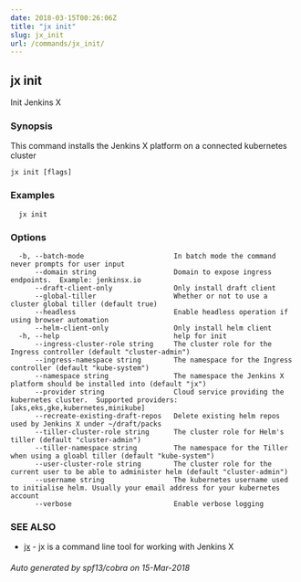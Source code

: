 ```yaml
---
date: 2018-03-15T00:26:06Z
title: "jx init"
slug: jx_init
url: /commands/jx_init/
---
```

## jx init

Init Jenkins X

### Synopsis

This command installs the Jenkins X platform on a connected kubernetes cluster

```
jx init [flags]
```

### Examples

```
  jx init
```

### Options

```
  -b, --batch-mode                      In batch mode the command never prompts for user input
      --domain string                   Domain to expose ingress endpoints.  Example: jenkinsx.io
      --draft-client-only               Only install draft client
      --global-tiller                   Whether or not to use a cluster global tiller (default true)
      --headless                        Enable headless operation if using browser automation
      --helm-client-only                Only install helm client
  -h, --help                            help for init
      --ingress-cluster-role string     The cluster role for the Ingress controller (default "cluster-admin")
      --ingress-namespace string        The namespace for the Ingress controller (default "kube-system")
      --namespace string                The namespace the Jenkins X platform should be installed into (default "jx")
      --provider string                 Cloud service providing the kubernetes cluster.  Supported providers: [aks,eks,gke,kubernetes,minikube]
      --recreate-existing-draft-repos   Delete existing helm repos used by Jenkins X under ~/draft/packs
      --tiller-cluster-role string      The cluster role for Helm's tiller (default "cluster-admin")
      --tiller-namespace string         The namespace for the Tiller when using a gloabl tiller (default "kube-system")
      --user-cluster-role string        The cluster role for the current user to be able to administer helm (default "cluster-admin")
      --username string                 The kubernetes username used to initialise helm. Usually your email address for your kubernetes account
      --verbose                         Enable verbose logging
```

### SEE ALSO

* [jx](/commands/jx/)	 - jx is a command line tool for working with Jenkins X

###### Auto generated by spf13/cobra on 15-Mar-2018
